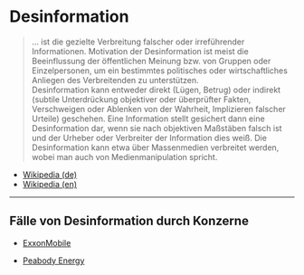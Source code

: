 
# Desinformation

> ... ist die gezielte Verbreitung falscher oder irreführender Informationen. Motivation der Desinformation ist meist die Beeinflussung der öffentlichen Meinung bzw. von Gruppen oder Einzelpersonen, um ein bestimmtes politisches oder wirtschaftliches Anliegen des Verbreitenden zu unterstützen.   
Desinformation kann entweder direkt (Lügen, Betrug) oder indirekt (subtile Unterdrückung objektiver oder überprüfter Fakten, Verschweigen oder Ablenken von der Wahrheit, Implizieren falscher Urteile) geschehen. Eine Information stellt gesichert dann eine Desinformation dar, wenn sie nach objektiven Maßstäben falsch ist und der Urheber oder Verbreiter der Information dies weiß. Die Desinformation kann etwa über Massenmedien verbreitet werden, wobei man auch von Medienmanipulation spricht.


* [Wikipedia (de)](‡https://de.wikipedia.org/wiki/Desinformation)
* [Wikipedia (en)](https://en.wikipedia.org/wiki/Disinformation)

---

## Fälle von Desinformation durch Konzerne
* <a href="../konzerne/exxon-mobile#desinformation">ExxonMobile</a>

* <a href="../konzerne/peabody-energy#desinformation">Peabody Energy</a>
